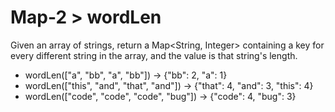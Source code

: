 # Map-2 > wordLen

Given an array of strings, return a Map<String, Integer> containing a key for every different string in the array, and the value is that string's length.

- wordLen(["a", "bb", "a", "bb"]) → {"bb": 2, "a": 1}
- wordLen(["this", "and", "that", "and"]) → {"that": 4, "and": 3, "this": 4}
- wordLen(["code", "code", "code", "bug"]) → {"code": 4, "bug": 3}